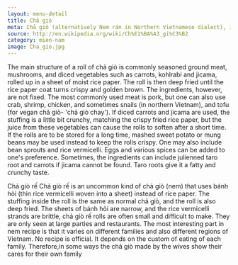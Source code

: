 ```yaml
---
layout: menu-detail
title: Chả giò
meta: Chả giò (alternatively Nem rán in Northern Vietnamese dialect), is a popular dish in Vietnamese cuisine and usually served as an appetizer in America and European countries, where there are large Vietnamese communities.
source: http://en.wikipedia.org/wiki/Ch%E1%BA%A3_gi%C3%B2
category: mien-nam
image: Cha_gio.jpg
---
```


The main structure of a roll of chả giò is commonly seasoned ground meat, mushrooms, and diced vegetables such as carrots, kohlrabi and jicama, rolled up in a sheet of moist rice paper. The roll is then deep fried until the rice paper coat turns crispy and golden brown.
The ingredients, however, are not fixed. The most commonly used meat is pork, but one can also use crab, shrimp, chicken, and sometimes snails (in northern Vietnam), and tofu (for vegan chả giò- 'chả giò chay'). If diced carrots and jicama are used, the stuffing is a little bit crunchy, matching the crispy fried rice paper, but the juice from these vegetables can cause the rolls to soften after a short time. If the rolls are to be stored for a long time, mashed sweet potato or mung beans may be used instead to keep the rolls crispy. One may also include bean sprouts and rice vermicelli. Eggs and various spices can be added to one's preference. Sometimes, the ingredients can include julienned taro root and carrots if jicama cannot be found. Taro roots give it a fatty and crunchy taste.


Chả giò rế
Chả giò rế is an uncommon kind of chả giò (nem) that uses bánh hỏi (thin rice vermicelli woven into a sheet) instead of rice paper. The stuffing inside the roll is the same as normal chả giò, and the roll is also deep fried. The sheets of bánh hỏi are narrow, and the rice vermicelli strands are brittle, chả giò rế rolls are often small and difficult to make. They are only seen at large parties and restaurants.
The most interesting part in nem recipe is that it varies on different families and also different regions of Vietnam. No recipe is official. It depends on the custom of eating of each family. Therefore,in some ways the chả giò made by the wives show their cares for their own family